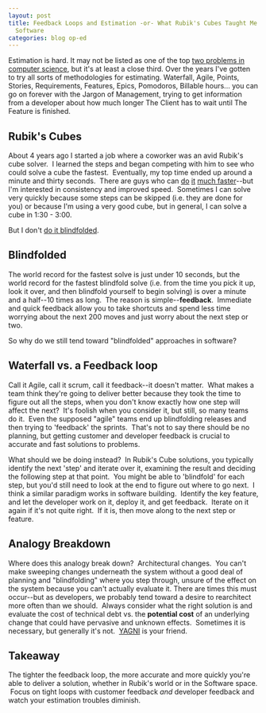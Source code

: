 ```yaml
---
layout: post
title: Feedback Loops and Estimation -or- What Rubik's Cubes Taught Me About Making
  Software
categories: blog op-ed
---
```

Estimation is hard.  It may not be listed as one of the top <a href="http://laughingmeme.org/2005/12/23/there-are-only-two-hard-things-in-computer-science-cache-invalidation-and-naming-things/">two problems in computer science</a>, but it's at least a close third. Over the years I've gotten to try all sorts of methodologies for estimating.  Waterfall, Agile, Points, Stories, Requirements, Features, Epics, Pomodoros, Billable hours... you can go on forever with the Jargon of Management, trying to get information from a developer about how much longer The Client has to wait until The Feature is finished.
## Rubik's Cubes
About 4 years ago I started a job where a coworker was an avid Rubik's cube solver.  I learned the steps and began competing with him to see who could solve a cube the fastest.  Eventually, my top time ended up around a minute and thirty seconds.  There are guys who can <a href="http://www.youtube.com/watch?v=zLQJ93B5Nl0">do</a> <a href="http://www.youtube.com/watch?v=bm6ohS55Tu0">it</a> <a href="http://www.youtube.com/watch?v=uBqaOs6omrI">much faster</a>--but I'm interested in consistency and improved speed.  Sometimes I can solve very quickly because some steps can be skipped (i.e. they are done for you) or because I'm using a very good cube, but in general, I can solve a cube in 1:30 - 3:00.

But I don't <a href="http://www.youtube.com/watch?v=JCkI2qh1SF4">do it blindfolded</a>.
## Blindfolded
The world record for the fastest solve is just under 10 seconds, but the world record for the fastest blindfold solve (i.e. from the time you pick it up, look it over, and then blindfold yourself to begin solving) is over a minute and a half--10 times as long.  The reason is simple--<strong>feedback</strong>.  Immediate and quick feedback allow you to take shortcuts and spend less time worrying about the next 200 moves and just worry about the next step or two.

So why do we still tend toward "blindfolded" approaches in software?
## Waterfall vs. a Feedback loop
Call it Agile, call it scrum, call it feedback--it doesn't matter.  What makes a team think they're going to deliver better because they took the time to figure out all the steps, when you don't know exactly how one step will affect the next?  It's foolish when you consider it, but still, so many teams do it.  Even the supposed "agile" teams end up blindfolding releases and then trying to 'feedback' the sprints.  That's not to say there should be no planning, but getting customer and developer feedback is crucial to accurate and fast solutions to problems.

What should we be doing instead?  In Rubik's Cube solutions, you typically identify the next 'step' and iterate over it, examining the result and deciding the following step at that point.  You might be able to 'blindfold' for each step, but you'd still need to look at the end to figure out where to go next.  I think a similar paradigm works in software building.  Identify the key feature, and let the developer work on it, deploy it, and get feedback.  Iterate on it again if it's not quite right.  If it is, then move along to the next step or feature.
## Analogy Breakdown
Where does this analogy break down?  Architectural changes.  You can't make sweeping changes underneath the system without a good deal of planning and "blindfolding" where you step through, unsure of the effect on the system because you can't actually evaluate it. There are times this must occur--but as developers, we probably tend toward a desire to rearchitect more often than we should.  Always consider what the right solution is and evaluate the cost of technical debt vs. the <strong>potential cost</strong> of an underlying change that could have pervasive and unknown effects.  Sometimes it is necessary, but generally it's not.  <a href="http://www.google.com/url?sa=t&amp;source=web&amp;cd=1&amp;ved=0CCIQFjAA&amp;url=http%3A%2F%2Fen.wikipedia.org%2Fwiki%2FYou_ain't_gonna_need_it&amp;ei=0ACaTeScFc3Htwe0mJnuCw&amp;usg=AFQjCNHaDCOVQWLpBfX1NqScK8nJ-kZ8FQ">YAGNI</a> is your friend.
## Takeaway
The tighter the feedback loop, the more accurate and more quickly you're able to deliver a solution, whether in Rubik's world or in the Software space.  Focus on tight loops with customer feedback <em>and</em> developer feedback and watch your estimation troubles diminish.
